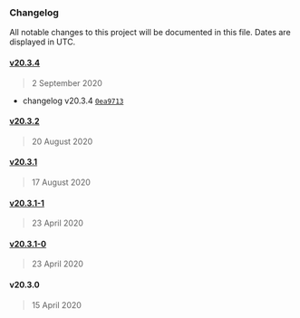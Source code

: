### Changelog

All notable changes to this project will be documented in this file. Dates are displayed in UTC.

#### [v20.3.4](https://github.com/theopenconversationkit/tock-react-kit/compare/v20.3.2...v20.3.4)

> 2 September 2020

- changelog v20.3.4 [`0ea9713`](https://github.com/theopenconversationkit/tock-react-kit/commit/0ea971312d6fa50f27913f4cfb0bf34de2cb09f3)

#### [v20.3.2](https://github.com/theopenconversationkit/tock-react-kit/compare/v20.3.1...v20.3.2)

> 20 August 2020

#### [v20.3.1](https://github.com/theopenconversationkit/tock-react-kit/compare/v20.3.1-1...v20.3.1)

> 17 August 2020

#### [v20.3.1-1](https://github.com/theopenconversationkit/tock-react-kit/compare/v20.3.1-0...v20.3.1-1)

> 23 April 2020

#### [v20.3.1-0](https://github.com/theopenconversationkit/tock-react-kit/compare/v20.3.0...v20.3.1-0)

> 23 April 2020

#### v20.3.0

> 15 April 2020
